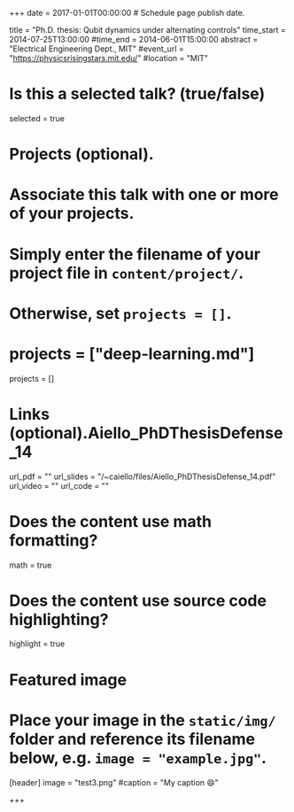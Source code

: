 +++
date = 2017-01-01T00:00:00  # Schedule page publish date.

title = "Ph.D. thesis: Qubit dynamics under alternating controls"
time_start = 2014-07-25T13:00:00
#time_end = 2014-06-01T15:00:00
abstract = "Electrical Engineering Dept., MIT"
#event_url = "https://physicsrisingstars.mit.edu/"
#location = "MIT"

# Is this a selected talk? (true/false)
selected = true

# Projects (optional).
#   Associate this talk with one or more of your projects.
#   Simply enter the filename of your project file in `content/project/`.
#   Otherwise, set `projects = []`.
# projects = ["deep-learning.md"]
projects = [] 

# Links (optional).Aiello_PhDThesisDefense_14
url_pdf = ""
url_slides = "/~caiello/files/Aiello_PhDThesisDefense_14.pdf" 
url_video = ""
url_code = ""

# Does the content use math formatting?
math = true

# Does the content use source code highlighting?
highlight = true

# Featured image
# Place your image in the `static/img/` folder and reference its filename below, e.g. `image = "example.jpg"`.
[header]
image = "test3.png"
#caption = "My caption :smile:"

+++
